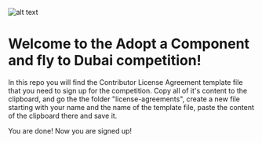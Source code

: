 ![alt text](https://github.com/bitDubai/media-kit/blob/master/Readme%20Image/Fermat%20Logotype/Fermat_Logo_3D.png "Fermat Logo")

# Welcome to the Adopt a Component and fly to Dubai competition!

In this repo you will find the Contributor License Agreement template file that you need to sign up for the competition. Copy all of it's content to the clipboard, and go the the folder "license-agreements", create a new file starting with your name and the name of the template file, paste the content of the clipboard there and save it. 

You are done! Now you are signed up! 
